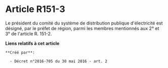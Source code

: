 # Article R151-3

Le président du comité du système de distribution publique d'électricité est désigné, par le préfet de région, parmi les
membres mentionnés aux 2° et 3° de l'article R. 151-2.

**Liens relatifs à cet article**

	**Créé par**:

	  - Décret n°2016-705 du 30 mai 2016 - art. 2
